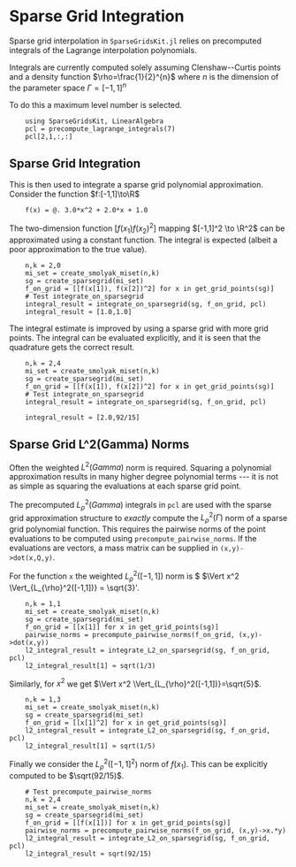 # Sparse Grid Integration
Sparse grid interpolation in `SparseGridsKit.jl` relies on precomputed integrals of the Lagrange interpolation polynomials.

Integrals are currently computed solely assuming Clenshaw--Curtis points and a density function $\rho=\frac{1}{2}^{n}$ where $n$ is the dimension of the parameter space $\Gamma=[-1,1]^{n}$

To do this a maximum level number is selected.
```@example int1
    using SparseGridsKit, LinearAlgebra
    pcl = precompute_lagrange_integrals(7)
    pcl[2,1,:,:]
```
## Sparse Grid Integration
This is then used to integrate a sparse grid polynomial approximation.
Consider the function $f:[-1,1]\to\R$
```@example int1
    f(x) = @. 3.0*x^2 + 2.0*x + 1.0
```
The two-dimension function $[f(x_1) f(x_2)^2]$ mapping $[-1,1]^2 \to \R^2$ can be approximated using a constant function.
The integral is expected (albeit a poor approximation to the true value).
```@example int1
    n,k = 2,0
    mi_set = create_smolyak_miset(n,k)
    sg = create_sparsegrid(mi_set)
    f_on_grid = [[f(x[1]), f(x[2])^2] for x in get_grid_points(sg)]
    # Test integrate_on_sparsegrid
    integral_result = integrate_on_sparsegrid(sg, f_on_grid, pcl)
    integral_result ≈ [1.0,1.0]
```
The integral estimate is improved by using a sparse grid with more grid points.
The integral can be evaluated explicitly, and it is seen that the quadrature gets the correct result.
```@example int1
    n,k = 2,4
    mi_set = create_smolyak_miset(n,k)
    sg = create_sparsegrid(mi_set)
    f_on_grid = [[f(x[1]), f(x[2])^2] for x in get_grid_points(sg)]
    # Test integrate_on_sparsegrid
    integral_result = integrate_on_sparsegrid(sg, f_on_grid, pcl)

    integral_result ≈ [2.0,92/15]
```

## Sparse Grid L^2(Gamma) Norms
Often the weighted $L^2(Gamma)$ norm is required.
Squaring a polynomial approximation results in many higher degree polynomial terms --- it is not as simple as squaring the evaluations at each sparse grid point.

The precomputed $L_{\rho}^2(Gamma)$ integrals in `pcl` are used with the sparse grid approximation structure to *exactly* compute the $L_{\rho}^2(\Gamma)$ norm of a sparse grid polynomial function.
This requires the pairwise norms of the point evaluations to be computed using `precompute_pairwise_norms`.
If the evaluations are vectors, a mass matrix can be supplied in `(x,y)->dot(x,Q,y)`. 

For the function `x` the weighted $L_{\rho}^2([-1,1])$ norm is $ $\Vert x^2 \Vert_{L_{\rho}^2([-1,1])} = \sqrt{3}'.
```@example int1
    n,k = 1,1
    mi_set = create_smolyak_miset(n,k)
    sg = create_sparsegrid(mi_set)
    f_on_grid = [[x[1]] for x in get_grid_points(sg)]
    pairwise_norms = precompute_pairwise_norms(f_on_grid, (x,y)->dot(x,y))
    l2_integral_result = integrate_L2_on_sparsegrid(sg, f_on_grid, pcl)
    l2_integral_result[1] ≈ sqrt(1/3)
```
Similarly, for $x^2$ we get $\Vert x^2 \Vert_{L_{\rho}^2([-1,1])}=\sqrt{5}$. 
```@example int1
    n,k = 1,3
    mi_set = create_smolyak_miset(n,k)
    sg = create_sparsegrid(mi_set)
    f_on_grid = [[x[1]^2] for x in get_grid_points(sg)]
    l2_integral_result = integrate_L2_on_sparsegrid(sg, f_on_grid, pcl)
    l2_integral_result[1] ≈ sqrt(1/5)
```
Finally we consider the $L^2_{\rho}([-1,1]^2)$ norm of $f(x_1)$.
This can be explicitly computed to be $\sqrt(92/15)$.
```@example int1
    # Test precompute_pairwise_norms
    n,k = 2,4
    mi_set = create_smolyak_miset(n,k)
    sg = create_sparsegrid(mi_set)
    f_on_grid = [[f(x[1])] for x in get_grid_points(sg)]
    pairwise_norms = precompute_pairwise_norms(f_on_grid, (x,y)->x.*y)
    l2_integral_result = integrate_L2_on_sparsegrid(sg, f_on_grid, pcl)
    l2_integral_result ≈ sqrt(92/15)
```